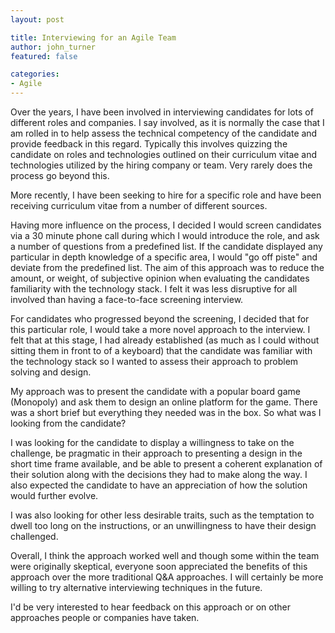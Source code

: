 ```yaml
---
layout: post

title: Interviewing for an Agile Team
author: john_turner
featured: false

categories:
- Agile
---
```


Over the years, I have been involved in interviewing candidates for lots of different roles and companies. I say involved, as it is normally the case that I am rolled in to help assess the technical competency of the candidate and provide feedback in this regard. Typically this involves quizzing the candidate on roles and technologies outlined on their curriculum vitae and technologies utilized by the hiring company or team. Very rarely does the process go beyond this.

More recently, I have been seeking to hire for a specific role and have been receiving curriculum vitae from a number of different sources.

Having more influence on the process, I decided I would screen candidates via a 30 minute phone call during which I would introduce the role, and ask a number of questions from a predefined list. If the candidate displayed any particular in depth knowledge of a specific area, I would "go off piste" and deviate from the predefined list. The aim of this approach was to reduce the amount, or weight, of subjective opinion when evaluating the candidates familiarity with the technology stack. I felt it was less disruptive for all involved than having a face-to-face screening interview.

For candidates who progressed beyond the screening, I decided that for this particular role, I would take a more novel approach to the interview. I felt that at this stage, I had already established (as much as I could without sitting them in front to of a keyboard) that the candidate was familiar with the technology stack so I wanted to assess their approach to problem solving and design.

My approach was to present the candidate with a popular board game (Monopoly) and ask them to design an online platform for the game. There was a short brief but everything they needed was in the box. So what was I looking from the candidate?

I was looking for the candidate to display a willingness to take on the challenge, be pragmatic in their approach to presenting a design in the short time frame available, and be able to present a coherent explanation of their solution along with the decisions they had to make along the way. I also expected the candidate to have an appreciation of how the solution would further evolve.

I was also looking for other less desirable traits, such as the temptation to dwell too long on the instructions, or an unwillingness to have their design challenged.

Overall, I think the approach worked well and though some within the team were originally skeptical, everyone soon appreciated the benefits of this approach over the more traditional Q&A approaches. I will certainly be more willing to try alternative interviewing techniques in the future.

I'd be very interested to hear feedback on this approach or on other approaches people or companies have taken.
